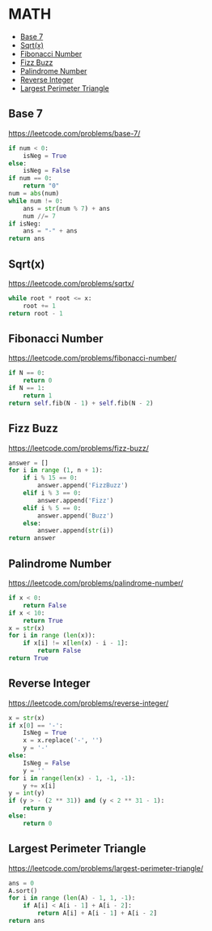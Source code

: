 # MATH

+ [Base 7](#base-7)
+ [Sqrt(x)](#sqrtx)
+ [Fibonacci Number](#fibonacci-number)
+ [Fizz Buzz](#fizz-buzz)
+ [Palindrome Number](#palindrome-number)
+ [Reverse Integer](#reverse-integer)
+ [Largest Perimeter Triangle](#largest-perimeter-triangle)
<!---->
## Base 7

https://leetcode.com/problems/base-7/

```python
if num < 0:
    isNeg = True
else:
    isNeg = False
if num == 0:
    return "0"
num = abs(num)
while num != 0:
    ans = str(num % 7) + ans
    num //= 7
if isNeg:
    ans = "-" + ans
return ans
```

## Sqrt(x)

https://leetcode.com/problems/sqrtx/

```python
while root * root <= x:
    root += 1
return root - 1
```

## Fibonacci Number

https://leetcode.com/problems/fibonacci-number/

```python
if N == 0:
    return 0
if N == 1:
    return 1
return self.fib(N - 1) + self.fib(N - 2)
```

## Fizz Buzz

https://leetcode.com/problems/fizz-buzz/

```python
answer = []
for i in range (1, n + 1):
    if i % 15 == 0:
        answer.append('FizzBuzz')
    elif i % 3 == 0:
        answer.append('Fizz')
    elif i % 5 == 0:
        answer.append('Buzz')
    else:
        answer.append(str(i))
return answer
```

## Palindrome Number

https://leetcode.com/problems/palindrome-number/

```python
if x < 0:
    return False
if x < 10:
    return True
x = str(x)
for i in range (len(x)):
    if x[i] != x[len(x) - i - 1]:
        return False
return True
```

## Reverse Integer

https://leetcode.com/problems/reverse-integer/

```python
x = str(x)
if x[0] == '-':
    IsNeg = True
    x = x.replace('-', '')
    y = '-'
else:
    IsNeg = False
    y = ''
for i in range(len(x) - 1, -1, -1):
    y += x[i]
y = int(y)
if (y > - (2 ** 31)) and (y < 2 ** 31 - 1):
    return y
else:
    return 0

```

## Largest Perimeter Triangle

https://leetcode.com/problems/largest-perimeter-triangle/

```python
ans = 0
A.sort()
for i in range (len(A) - 1, 1, -1):
    if A[i] < A[i - 1] + A[i - 2]:
        return A[i] + A[i - 1] + A[i - 2]
return ans

```

